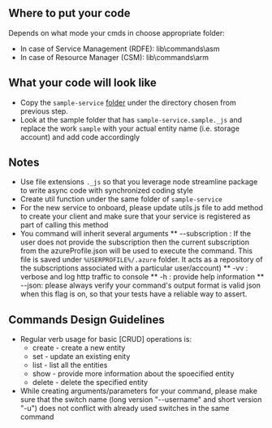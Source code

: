 ## Where to put your code
Depends on what mode your cmds in choose appropriate folder:
* In case of Service Management (RDFE): lib\commands\asm
* In case of Resource Manager (CSM): lib\commands\arm

## What your code will look like
* Copy the `sample-service` [folder](./sample-service) under the directory chosen from previous step.
* Look at the sample folder that has `sample-service.sample._js` and replace the work `sample` with your actual entity name (i.e. storage account) and add code accordingly

## Notes
* Use file extensions `._js` so that you leverage node streamline package to write async code with synchronized coding style
* Create util function under the same folder of `sample-service`
* For the new service to onboard, please update utils.js file to add method to create your client and make sure that your service is registered as part of calling this method
* You command will inherit several arguments
   ** --subscription : If the user does not provide the subscription then the current subscription from the azureProfile.json will be used to execute the command. This file is saved under ```%USERPROFILE%/.azure``` folder. It acts as a repository of the subscriptions associated with a particular user/account)
   ** -vv : verbose and log http traffic to console
   ** -h  : provide help information
   ** --json: please always verify your command's output format is valid json when this flag is on, so that your tests have a reliable way to assert.

## Commands Design Guidelines
* Regular verb usage for basic [CRUD] operations is: 
  * create - create a new entity
  * set - update an existing enity
  * list - list all the entities
  * show - provide more information about the spoecified entity
  * delete - delete the specified entity
* While creating arguments/parameters for your command, please make sure that the switch name (long version "--username" and short version "-u") does not conflict with already used switches in the same command
